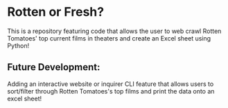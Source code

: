 # Rotten or Fresh?
This is a repository featuring code that allows the user to web crawl Rotten Tomatoes' top current films in theaters and create an Excel sheet using Python!

## Future Development:
Adding an interactive website or inquirer CLI feature that allows users to sort/filter through Rotten Tomatoes's top films and print the data onto an excel sheet!
